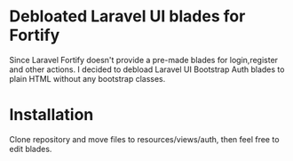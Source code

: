 # Debloated Laravel UI blades for Fortify

Since Laravel Fortify doesn't provide a pre-made blades for login,register and other actions. I decided to debload Laravel UI Bootstrap Auth blades to plain HTML without any bootstrap classes.

# Installation
Clone repository and move files to resources/views/auth, then feel free to edit blades.